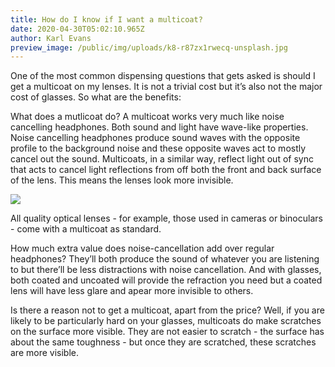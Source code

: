 ```yaml
---
title: How do I know if I want a multicoat?
date: 2020-04-30T05:02:10.965Z
author: Karl Evans
preview_image: /public/img/uploads/k8-r87zx1rwecq-unsplash.jpg
---
```

One of the most common dispensing questions that gets asked is should I get a multicoat on my lenses. It is not a trivial cost but it’s also not the major cost of glasses. So what are the benefits:

What does a mutlicoat do? A multicoat works very much like noise cancelling headphones. Both sound and light have wave-like properties. Noise cancelling headphones produce sound waves with the opposite profile to the background noise and these opposite waves act to mostly cancel out the sound. Multicoats, in a similar way, reflect light out of sync that acts to cancel light reflections from off both the front and back surface of the lens. This means the lenses look more invisible.

![](/img/uploads/sdfhsh.jpg)

All quality optical lenses - for example, those used in cameras or binoculars - come with a multicoat as standard.

How much extra value does noise-cancellation add over regular headphones? They’ll both produce the sound of whatever you are listening to but there’ll be less distractions with noise cancellation. And with glasses, both coated and uncoated will provide the refraction you need but a coated lens will have less glare and apear more invisible to others.

Is there a reason not to get a multicoat, apart from the price? Well, if you are likely to be particularly hard on your glasses, multicoats do make scratches on the surface more visible. They are not easier to scratch - the surface has about the same toughness - but once they are scratched, these scratches are more visible.